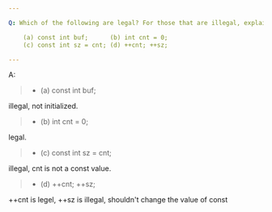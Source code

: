 ```yaml
---

Q: Which of the following are legal? For those that are illegal, explain why?

    (a) const int buf;      (b) int cnt = 0;
    (c) const int sz = cnt; (d) ++cnt; ++sz;

---
```


A: 

> + (a) const int buf;     

illegal, not initialized. 
> + (b) int cnt = 0;       

legal.
> + (c) const int sz = cnt;

illegal, cnt is not a const value.
> + (d) ++cnt; ++sz;       

++cnt is legel, ++sz is illegal, shouldn't change the value of const
